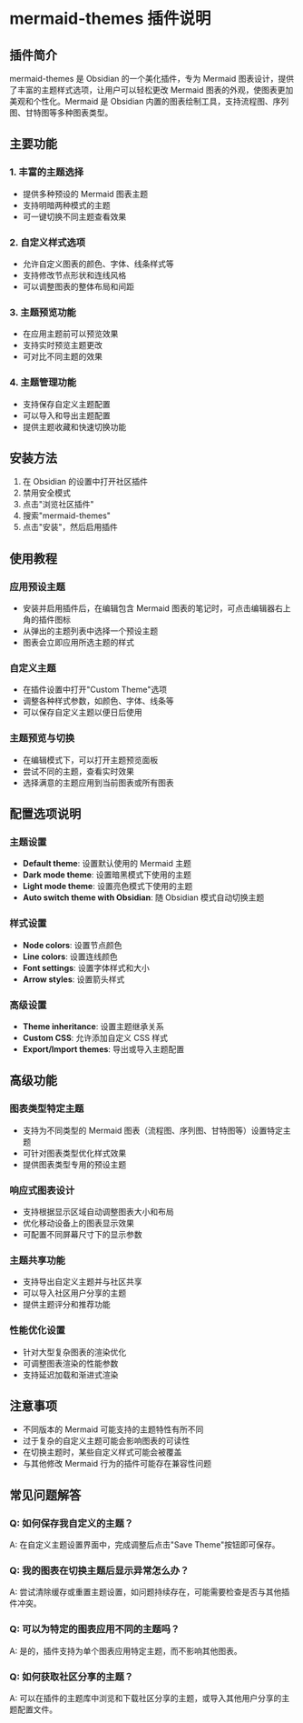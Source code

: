 # mermaid-themes 插件说明

## 插件简介
mermaid-themes 是 Obsidian 的一个美化插件，专为 Mermaid 图表设计，提供了丰富的主题样式选项，让用户可以轻松更改 Mermaid 图表的外观，使图表更加美观和个性化。Mermaid 是 Obsidian 内置的图表绘制工具，支持流程图、序列图、甘特图等多种图表类型。

## 主要功能

### 1. 丰富的主题选择
- 提供多种预设的 Mermaid 图表主题
- 支持明暗两种模式的主题
- 可一键切换不同主题查看效果

### 2. 自定义样式选项
- 允许自定义图表的颜色、字体、线条样式等
- 支持修改节点形状和连线风格
- 可以调整图表的整体布局和间距

### 3. 主题预览功能
- 在应用主题前可以预览效果
- 支持实时预览主题更改
- 可对比不同主题的效果

### 4. 主题管理功能
- 支持保存自定义主题配置
- 可以导入和导出主题配置
- 提供主题收藏和快速切换功能

## 安装方法
1. 在 Obsidian 的设置中打开社区插件
2. 禁用安全模式
3. 点击"浏览社区插件"
4. 搜索"mermaid-themes"
5. 点击"安装"，然后启用插件

## 使用教程

### 应用预设主题
- 安装并启用插件后，在编辑包含 Mermaid 图表的笔记时，可点击编辑器右上角的插件图标
- 从弹出的主题列表中选择一个预设主题
- 图表会立即应用所选主题的样式

### 自定义主题
- 在插件设置中打开"Custom Theme"选项
- 调整各种样式参数，如颜色、字体、线条等
- 可以保存自定义主题以便日后使用

### 主题预览与切换
- 在编辑模式下，可以打开主题预览面板
- 尝试不同的主题，查看实时效果
- 选择满意的主题应用到当前图表或所有图表

## 配置选项说明

### 主题设置
- **Default theme**: 设置默认使用的 Mermaid 主题
- **Dark mode theme**: 设置暗黑模式下使用的主题
- **Light mode theme**: 设置亮色模式下使用的主题
- **Auto switch theme with Obsidian**: 随 Obsidian 模式自动切换主题

### 样式设置
- **Node colors**: 设置节点颜色
- **Line colors**: 设置连线颜色
- **Font settings**: 设置字体样式和大小
- **Arrow styles**: 设置箭头样式

### 高级设置
- **Theme inheritance**: 设置主题继承关系
- **Custom CSS**: 允许添加自定义 CSS 样式
- **Export/Import themes**: 导出或导入主题配置

## 高级功能

### 图表类型特定主题
- 支持为不同类型的 Mermaid 图表（流程图、序列图、甘特图等）设置特定主题
- 可针对图表类型优化样式效果
- 提供图表类型专用的预设主题

### 响应式图表设计
- 支持根据显示区域自动调整图表大小和布局
- 优化移动设备上的图表显示效果
- 可配置不同屏幕尺寸下的显示参数

### 主题共享功能
- 支持导出自定义主题并与社区共享
- 可以导入社区用户分享的主题
- 提供主题评分和推荐功能

### 性能优化设置
- 针对大型复杂图表的渲染优化
- 可调整图表渲染的性能参数
- 支持延迟加载和渐进式渲染

## 注意事项
- 不同版本的 Mermaid 可能支持的主题特性有所不同
- 过于复杂的自定义主题可能会影响图表的可读性
- 在切换主题时，某些自定义样式可能会被覆盖
- 与其他修改 Mermaid 行为的插件可能存在兼容性问题

## 常见问题解答

### Q: 如何保存我自定义的主题？
A: 在自定义主题设置界面中，完成调整后点击"Save Theme"按钮即可保存。

### Q: 我的图表在切换主题后显示异常怎么办？
A: 尝试清除缓存或重置主题设置，如问题持续存在，可能需要检查是否与其他插件冲突。

### Q: 可以为特定的图表应用不同的主题吗？
A: 是的，插件支持为单个图表应用特定主题，而不影响其他图表。

### Q: 如何获取社区分享的主题？
A: 可以在插件的主题库中浏览和下载社区分享的主题，或导入其他用户分享的主题配置文件。